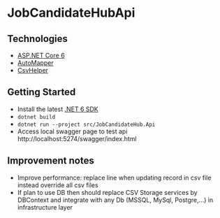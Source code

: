 
# JobCandidateHubApi
## Technologies
* [ASP.NET Core 6](https://docs.microsoft.com/en-us/aspnet/core/introduction-to-aspnet-core?view=aspnetcore-6.0)
* [AutoMapper](https://automapper.org/)
* [CsvHelper](https://joshclose.github.io/CsvHelper/getting-started/)

## Getting Started
* Install the latest [.NET 6 SDK](https://dotnet.microsoft.com/download/dotnet/6.0)
* `dotnet build`
* `dotnet run --project src/JobCandidateHub.Api`
*  Access local swagger page to test api http://localhost:5274/swagger/index.html
## Improvement notes
* Improve performance: replace line when updating record in csv file instead override all csv files 
* If plan to use DB then should replace CSV Storage services by DBContext and integrate with any Db (MSSQL, MySql, Postgre,...) in infrastructure layer

